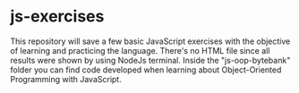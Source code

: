 # js-exercises

This repository will save a few basic JavaScript exercises with the objective of learning and practicing the language. There's no HTML file since all results were shown by using NodeJs terminal.
Inside the "js-oop-bytebank" folder you can find code developed when learning about Object-Oriented Programming with JavaScript.

